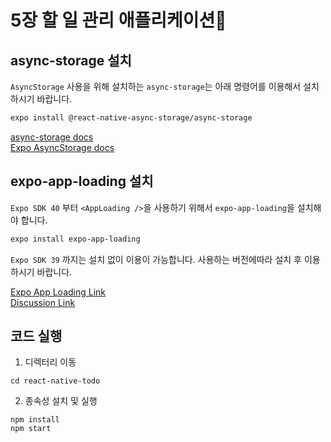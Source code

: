 # 5장 할 일 관리 애플리케이션

## async-storage 설치

`AsyncStorage` 사용을 위해 설치하는 `async-storage`는 아래 명령어를 이용해서 설치하시기 바랍니다.

```bash
expo install @react-native-async-storage/async-storage
```

[async-storage docs](https://react-native-async-storage.github.io/async-storage/docs/install)  
[Expo AsyncStorage docs](https://docs.expo.io/versions/v40.0.0/sdk/async-storage/)

## expo-app-loading 설치

`Expo SDK 40` 부터 `<AppLoading />`을 사용하기 위해서 `expo-app-loading`을 설치해야 합니다.

```bash
expo install expo-app-loading
```

`Expo SDK 39` 까지는 설치 없이 이용이 가능합니다.
사용하는 버전에따라 설치 후 이용하시기 바랍니다.

[Expo App Loading Link](https://docs.expo.io/versions/v40.0.0/sdk/app-loading/#installation)  
[Discussion Link](https://github.com/Alchemist85K/my-first-react-native/discussions/13)

## 코드 실행

1. 디렉터리 이동

```
cd react-native-todo
```

2. 종속성 설치 및 실행

```
npm install
npm start
```
